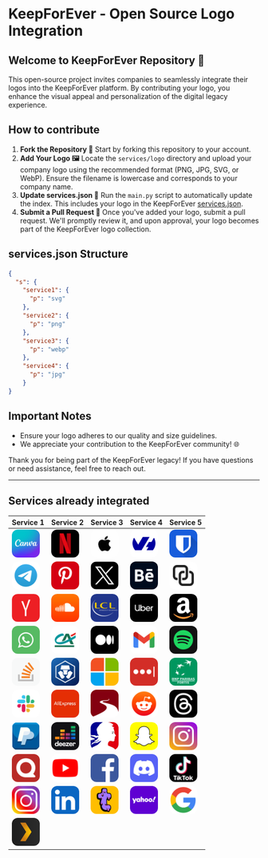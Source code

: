 # KeepForEver - Open Source Logo Integration

## Welcome to KeepForEver Repository 🚀

This open-source project invites companies to seamlessly integrate their logos into the KeepForEver platform. By contributing your logo, you enhance the visual appeal and personalization of the digital legacy experience.

## How to contribute

1. **Fork the Repository 🍴** Start by forking this repository to your account.
2. **Add Your Logo 🖼️** Locate the `services/logo` directory and upload your company logo using the recommended format (PNG, JPG, SVG, or WebP). Ensure the filename is lowercase and corresponds to your company name.
3. **Update services.json 📝** Run the `main.py` script to automatically update the index. This includes your logo in the KeepForEver [services.json](https://github.com/MyKeepForEver/add-your-logo/blob/main/services.json).
4. **Submit a Pull Request 🚢** Once you've added your logo, submit a pull request. We'll promptly review it, and upon approval, your logo becomes part of the KeepForEver logo collection.

## services.json Structure

```json
{
  "s": {
    "service1": {
      "p": "svg"
    },
    "service2": {
      "p": "png"
    },
    "service3": {
      "p": "webp"
    },
    "service4": {
      "p": "jpg"
    }
}
```

## Important Notes

- Ensure your logo adheres to our quality and size guidelines.
- We appreciate your contribution to the KeepForEver community! 🌐

Thank you for being part of the KeepForEver legacy! If you have questions or need assistance, feel free to reach out.

---


## Services already integrated

| Service 1 | Service 2 | Service 3 | Service 4 | Service 5 |
| --- | --- | --- | --- | --- |
| <img src="services/logo/canva.png" alt="canva" style="width: 56px; height: 56px; border-radius: 12px;" /> | <img src="services/logo/netflix.png" alt="netflix" style="width: 56px; height: 56px; border-radius: 12px;" /> | <img src="services/logo/apple.jpg" alt="apple" style="width: 56px; height: 56px; border-radius: 12px;" /> | <img src="services/logo/ovh.png" alt="ovh" style="width: 56px; height: 56px; border-radius: 12px;" /> | <img src="services/logo/bitwarden.png" alt="bitwarden" style="width: 56px; height: 56px; border-radius: 12px;" /> |
| <img src="services/logo/telegram.png" alt="telegram" style="width: 56px; height: 56px; border-radius: 12px;" /> | <img src="services/logo/pinterest.png" alt="pinterest" style="width: 56px; height: 56px; border-radius: 12px;" /> | <img src="services/logo/x.jpg" alt="x" style="width: 56px; height: 56px; border-radius: 12px;" /> | <img src="services/logo/behance.png" alt="behance" style="width: 56px; height: 56px; border-radius: 12px;" /> | <img src="services/logo/default.svg" alt="default" style="width: 56px; height: 56px; border-radius: 12px;" /> |
| <img src="services/logo/yandex.png" alt="yandex" style="width: 56px; height: 56px; border-radius: 12px;" /> | <img src="services/logo/soundcloud.png" alt="soundcloud" style="width: 56px; height: 56px; border-radius: 12px;" /> | <img src="services/logo/lcl.png" alt="lcl" style="width: 56px; height: 56px; border-radius: 12px;" /> | <img src="services/logo/uber.png" alt="uber" style="width: 56px; height: 56px; border-radius: 12px;" /> | <img src="services/logo/amazon.jpg" alt="amazon" style="width: 56px; height: 56px; border-radius: 12px;" /> |
| <img src="services/logo/whatsapp.webp" alt="whatsapp" style="width: 56px; height: 56px; border-radius: 12px;" /> | <img src="services/logo/credit_agricole.png" alt="credit_agricole" style="width: 56px; height: 56px; border-radius: 12px;" /> | <img src="services/logo/medium.png" alt="medium" style="width: 56px; height: 56px; border-radius: 12px;" /> | <img src="services/logo/gmail.png" alt="gmail" style="width: 56px; height: 56px; border-radius: 12px;" /> | <img src="services/logo/spotify.png" alt="spotify" style="width: 56px; height: 56px; border-radius: 12px;" /> |
| <img src="services/logo/stack_overflow.png" alt="stack_overflow" style="width: 56px; height: 56px; border-radius: 12px;" /> | <img src="services/logo/crypto.com.png" alt="crypto.com" style="width: 56px; height: 56px; border-radius: 12px;" /> | <img src="services/logo/microsoft.jpg" alt="microsoft" style="width: 56px; height: 56px; border-radius: 12px;" /> | <img src="services/logo/lastpass.png" alt="lastpass" style="width: 56px; height: 56px; border-radius: 12px;" /> | <img src="services/logo/bnp_parisbas.png" alt="bnp_parisbas" style="width: 56px; height: 56px; border-radius: 12px;" /> |
| <img src="services/logo/slack.png" alt="slack" style="width: 56px; height: 56px; border-radius: 12px;" /> | <img src="services/logo/aliexpress.jpg" alt="aliexpress" style="width: 56px; height: 56px; border-radius: 12px;" /> | <img src="services/logo/tuta.png" alt="tuta" style="width: 56px; height: 56px; border-radius: 12px;" /> | <img src="services/logo/reddit.png" alt="reddit" style="width: 56px; height: 56px; border-radius: 12px;" /> | <img src="services/logo/threads.png" alt="threads" style="width: 56px; height: 56px; border-radius: 12px;" /> |
| <img src="services/logo/paypal.png" alt="paypal" style="width: 56px; height: 56px; border-radius: 12px;" /> | <img src="services/logo/deezer.png" alt="deezer" style="width: 56px; height: 56px; border-radius: 12px;" /> | <img src="services/logo/france_gouv.jpg" alt="france_gouv" style="width: 56px; height: 56px; border-radius: 12px;" /> | <img src="services/logo/snapchat.png" alt="snapchat" style="width: 56px; height: 56px; border-radius: 12px;" /> | <img src="services/logo/instagram.webp" alt="instagram" style="width: 56px; height: 56px; border-radius: 12px;" /> |
| <img src="services/logo/quora.png" alt="quora" style="width: 56px; height: 56px; border-radius: 12px;" /> | <img src="services/logo/youtube.png" alt="youtube" style="width: 56px; height: 56px; border-radius: 12px;" /> | <img src="services/logo/facebook.png" alt="facebook" style="width: 56px; height: 56px; border-radius: 12px;" /> | <img src="services/logo/discord.webp" alt="discord" style="width: 56px; height: 56px; border-radius: 12px;" /> | <img src="services/logo/tiktok.jpg" alt="tiktok" style="width: 56px; height: 56px; border-radius: 12px;" /> |
| <img src="services/logo/instagram.png" alt="instagram" style="width: 56px; height: 56px; border-radius: 12px;" /> | <img src="services/logo/linkedin.png" alt="linkedin" style="width: 56px; height: 56px; border-radius: 12px;" /> | <img src="services/logo/tumblr.png" alt="tumblr" style="width: 56px; height: 56px; border-radius: 12px;" /> | <img src="services/logo/yahoo.webp" alt="yahoo" style="width: 56px; height: 56px; border-radius: 12px;" /> | <img src="services/logo/google.png" alt="google" style="width: 56px; height: 56px; border-radius: 12px;" /> |
| <img src="services/logo/plex.png" alt="plex" style="width: 56px; height: 56px; border-radius: 12px;" /> |
